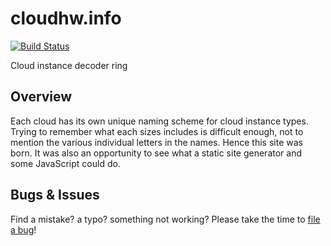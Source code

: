 # cloudhw.info

[![Build Status](https://travis-ci.com/powersj/cloudhw.info.svg?branch=master)](https://travis-ci.com/powersj/cloudhw.info)

Cloud instance decoder ring

## Overview

Each cloud has its own unique naming scheme for cloud instance types. Trying to remember what each sizes includes is difficult enough, not to mention the various individual letters in the names. Hence this site was born. It was also an opportunity to see what a static site generator and some  JavaScript could do.

## Bugs & Issues

Find a mistake? a typo? something not working? Please take the time to [file a bug](https://github.com/powersj/cloudhw.info/issues/new)!
